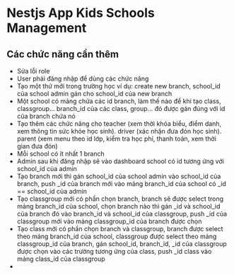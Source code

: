 # Nestjs App Kids Schools Management
## Các chức năng cần thêm
- Sửa lỗi role
- User phải đăng nhập để dùng các chức năng
- Tạo một thứ mới trong trường học ví dụ: create new branch, school_id của school admin gán cho school_id của new branch
- Một school có mảng chứa các id branch, làm thế nào để khi tạo class, classgroup... branch_id của các class, group... đó được gán đúng với id của branch chứa nó
- Tạo thêm các chức năng cho teacher (xem thời khóa biểu, điểm danh, xem thông tin sức khỏe học sinh).
 driver (xác nhận đưa đón học sinh).
 parent (xem menu theo id lớp, kiểm tra học phí, thanh toán, xem thời gian đưa đón)
- Mỗi school có ít nhất 1 branch
- Admin sau khi đăng nhập sẽ vào dashboard school có id tương ứng với school_id của admin 
- Tạo branch mới thì gán school_id của school admin vào school_id của branch, push _id của branch mới vào mảng branch_id của school có _id == school_id của admin 
- Tạo classgroup mới có phần chọn branch, branch sẽ được select trong mảng branch_id của school, chọn branch nào thì gán _id và school_id của branch đó vào branch_id và school_id của classgroup, push _id của classgroup mới vào mảng classgroup_id của branch được chọn
- Tạo class mới có phần chọn branch và classgroup, branch được select theo mảng branch_id của school, classgroup được select theo mảng classgroup_id của branch, gán school_id, branch_id, _id của classgroup được chọn vào các trường tương ứng của class, push _id class vào mảng class_id của classgroup
- 